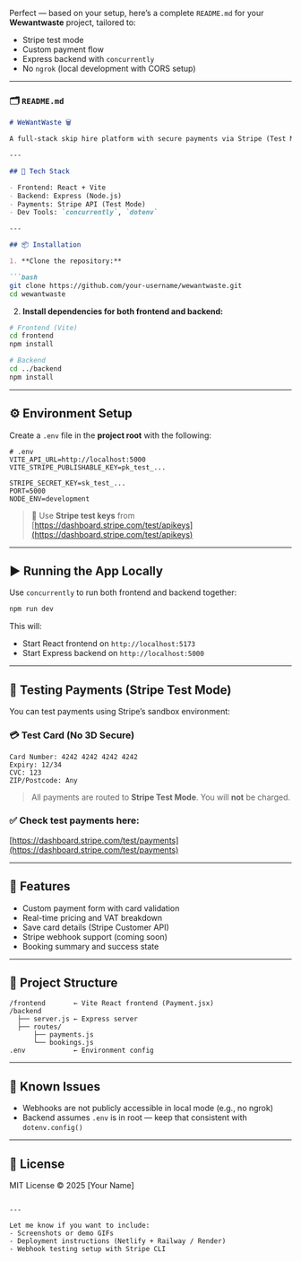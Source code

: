 Perfect — based on your setup, here’s a complete `README.md` for your **Wewantwaste** project, tailored to:

* Stripe test mode
* Custom payment flow
* Express backend with `concurrently`
* No `ngrok` (local development with CORS setup)

---

### 🗂️ `README.md`

````md
# WeWantWaste 🗑️

A full-stack skip hire platform with secure payments via Stripe (Test Mode). Users can book skips, view order summaries, and pay using card or Google Pay. Built with React (Vite), Node.js/Express, and Stripe API.

---

## 🚀 Tech Stack

- Frontend: React + Vite
- Backend: Express (Node.js)
- Payments: Stripe API (Test Mode)
- Dev Tools: `concurrently`, `dotenv`

---

## 📦 Installation

1. **Clone the repository:**

```bash
git clone https://github.com/your-username/wewantwaste.git
cd wewantwaste
````

2. **Install dependencies for both frontend and backend:**

```bash
# Frontend (Vite)
cd frontend
npm install

# Backend
cd ../backend
npm install
```

---

## ⚙️ Environment Setup

Create a `.env` file in the **project root** with the following:

```env
# .env
VITE_API_URL=http://localhost:5000
VITE_STRIPE_PUBLISHABLE_KEY=pk_test_...

STRIPE_SECRET_KEY=sk_test_...
PORT=5000
NODE_ENV=development
```

> 🔐 Use **Stripe test keys** from [https://dashboard.stripe.com/test/apikeys](https://dashboard.stripe.com/test/apikeys)

---

## ▶️ Running the App Locally

Use `concurrently` to run both frontend and backend together:

```bash
npm run dev
```

This will:

* Start React frontend on `http://localhost:5173`
* Start Express backend on `http://localhost:5000`

---

## 🧪 Testing Payments (Stripe Test Mode)

You can test payments using Stripe’s sandbox environment:

### 💳 Test Card (No 3D Secure)

```text
Card Number: 4242 4242 4242 4242
Expiry: 12/34
CVC: 123
ZIP/Postcode: Any
```

> All payments are routed to **Stripe Test Mode**. You will **not** be charged.

### ✅ Check test payments here:

[https://dashboard.stripe.com/test/payments](https://dashboard.stripe.com/test/payments)

---

## 🧠 Features

* Custom payment form with card validation
* Real-time pricing and VAT breakdown
* Save card details (Stripe Customer API)
* Stripe webhook support (coming soon)
* Booking summary and success state

---

## 📂 Project Structure

```
/frontend       ← Vite React frontend (Payment.jsx)
/backend
  ├── server.js ← Express server
  ├── routes/
      ├── payments.js
      └── bookings.js
.env            ← Environment config
```

---

## 🚧 Known Issues

* Webhooks are not publicly accessible in local mode (e.g., no ngrok)
* Backend assumes `.env` is in root — keep that consistent with `dotenv.config()`

---

## 📝 License

MIT License © 2025 \[Your Name]

```

---

Let me know if you want to include:
- Screenshots or demo GIFs
- Deployment instructions (Netlify + Railway / Render)
- Webhook testing setup with Stripe CLI

```
